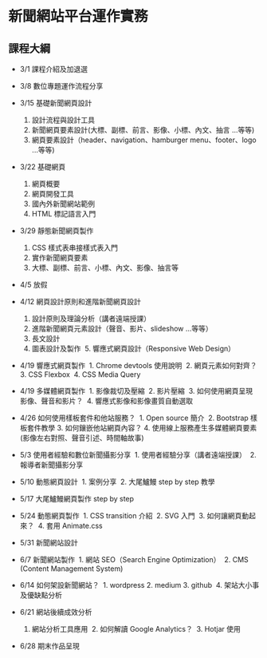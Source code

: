 # 新聞網站平台運作實務

## 課程大綱
- 3/1 課程介紹及加退選

- 3/8 數位專題運作流程分享

- 3/15 基礎新聞網頁設計
  1. 設計流程與設計工具
  2. 新聞網頁要素設計(大標、副標、前言、影像、小標、內文、抽言 ...等等)
  3. 網頁要素設計（header、navigation、hamburger menu、footer、logo ...等等)
  
- 3/22 基礎網頁
  1. 網頁概要
  2. 網頁開發工具
  3. 國內外新聞網站範例
  4. HTML 標記語言入門    
  
- 3/29 靜態新聞網頁製作
  1. CSS 樣式表串接樣式表入門
  2. 實作新聞網頁要素
  3. 大標、副標、前言、小標、內文、影像、抽言等 
  
- 4/5 放假
  
- 4/12 網頁設計原則和進階新聞網頁設計
  1. 設計原則及理論分析（講者遠端授課）
  2. 進階新聞網頁元素設計（聲音、影片、slideshow ...等等）
  3. 長文設計
  4. 圖表設計及製作
  5. 響應式網頁設計（Responsive Web Design）
  
- 4/19 響應式網頁製作
  1. Chrome devtools 使用說明
  2. 網頁元素如何對齊？
  3. CSS Flexbox
  4. CSS Media Query
  
- 4/19 多媒體網頁製作
  1. 影像裁切及壓縮
  2. 影片壓縮
  3. 如何使用網頁呈現影像、聲音和影片？
  4. 響應式影像和影像畫質自動選取
  
- 4/26 如何使用樣板套件和他站服務？
  1. Open source 簡介
  2. Bootstrap 樣板套件教學
  3. 如何鑲嵌他站網頁內容？
  4. 使用線上服務產生多媒體網頁要素 (影像左右對照、聲音引述、時間軸故事)
  
- 5/3 使用者經驗和數位新聞攝影分享
  1. 使用者經驗分享（講者遠端授課）
  2. 報導者新聞攝影分享
  
- 5/10 動態網頁設計
  1. 案例分享
  2. 大尾鱸鰻 step by step 教學
  
- 5/17 大尾鱸鰻網頁製作 step by step

- 5/24 動態網頁製作
  1. CSS transition 介紹
  2. SVG 入門
  3. 如何讓網頁動起來？
  4. 套用 Animate.css

- 5/31 新聞網站設計

- 6/7 新聞網站製作
  1. 網站 SEO（Search Engine Optimization）
  2. CMS (Content Management System)

- 6/14 如何架設新聞網站？
  1. wordpress
  2. medium
  3. github
  4. 架站大小事及優缺點分析
  
- 6/21 網站後續成效分析
  1. 網站分析工具應用
  2. 如何解讀 Google Analytics？
  3. Hotjar 使用
  
- 6/28 期末作品呈現
